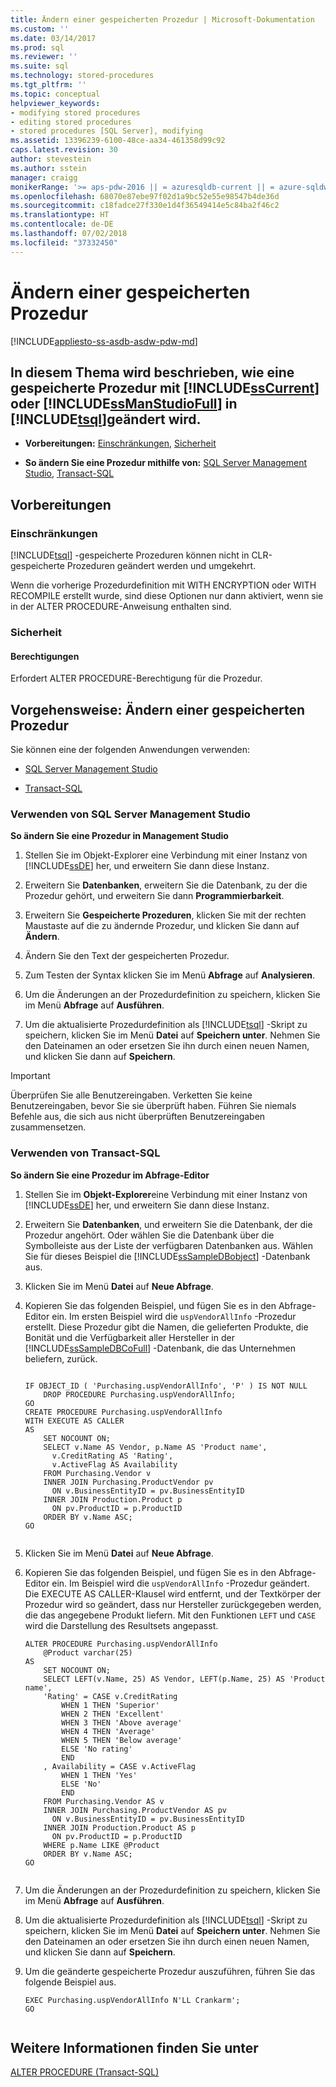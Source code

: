 ```yaml
---
title: Ändern einer gespeicherten Prozedur | Microsoft-Dokumentation
ms.custom: ''
ms.date: 03/14/2017
ms.prod: sql
ms.reviewer: ''
ms.suite: sql
ms.technology: stored-procedures
ms.tgt_pltfrm: ''
ms.topic: conceptual
helpviewer_keywords:
- modifying stored procedures
- editing stored procedures
- stored procedures [SQL Server], modifying
ms.assetid: 13396239-6100-48ce-aa34-461358d99c92
caps.latest.revision: 30
author: stevestein
ms.author: sstein
manager: craigg
monikerRange: '>= aps-pdw-2016 || = azuresqldb-current || = azure-sqldw-latest || >= sql-server-2016 || = sqlallproducts-allversions'
ms.openlocfilehash: 68070e87ebe97f02d1a9bc52e55e98547b4de36d
ms.sourcegitcommit: c18fadce27f330e1d4f36549414e5c84ba2f46c2
ms.translationtype: HT
ms.contentlocale: de-DE
ms.lasthandoff: 07/02/2018
ms.locfileid: "37332450"
---
```

# <a name="modify-a-stored-procedure"></a>Ändern einer gespeicherten Prozedur
[!INCLUDE[appliesto-ss-asdb-asdw-pdw-md](../../includes/appliesto-ss-asdb-asdw-pdw-md.md)]
    
##  <a name="Top"></a> In diesem Thema wird beschrieben, wie eine gespeicherte Prozedur mit [!INCLUDE[ssCurrent](../../includes/sscurrent-md.md)] oder [!INCLUDE[ssManStudioFull](../../includes/ssmanstudiofull-md.md)] in [!INCLUDE[tsql](../../includes/tsql-md.md)]geändert wird.  
  
-   **Vorbereitungen:**  [Einschränkungen](#Restrictions), [Sicherheit](#Security)  
  
-   **So ändern Sie eine Prozedur mithilfe von:**  [SQL Server Management Studio](#SSMSProcedure), [Transact-SQL](#TsqlProcedure)  
  
##  <a name="BeforeYouBegin"></a> Vorbereitungen  
  
###  <a name="Restrictions"></a> Einschränkungen  
 [!INCLUDE[tsql](../../includes/tsql-md.md)] -gespeicherte Prozeduren können nicht in CLR-gespeicherte Prozeduren geändert werden und umgekehrt.  
  
 Wenn die vorherige Prozedurdefinition mit WITH ENCRYPTION oder WITH RECOMPILE erstellt wurde, sind diese Optionen nur dann aktiviert, wenn sie in der ALTER PROCEDURE-Anweisung enthalten sind.  
  
###  <a name="Security"></a> Sicherheit  
  
####  <a name="Permissions"></a> Berechtigungen  
 Erfordert ALTER PROCEDURE-Berechtigung für die Prozedur.  
  
##  <a name="Procedures"></a> Vorgehensweise: Ändern einer gespeicherten Prozedur  
 Sie können eine der folgenden Anwendungen verwenden:  
  
-   [SQL Server Management Studio](#SSMSProcedure)  
  
-   [Transact-SQL](#TsqlProcedure)  
  
###  <a name="SSMSProcedure"></a> Verwenden von SQL Server Management Studio  
 **So ändern Sie eine Prozedur in Management Studio**  
  
1.  Stellen Sie im Objekt-Explorer eine Verbindung mit einer Instanz von [!INCLUDE[ssDE](../../includes/ssde-md.md)] her, und erweitern Sie dann diese Instanz.  
  
2.  Erweitern Sie **Datenbanken**, erweitern Sie die Datenbank, zu der die Prozedur gehört, und erweitern Sie dann **Programmierbarkeit**.  
  
3.  Erweitern Sie **Gespeicherte Prozeduren**, klicken Sie mit der rechten Maustaste auf die zu ändernde Prozedur, und klicken Sie dann auf **Ändern**.  
  
4.  Ändern Sie den Text der gespeicherten Prozedur.  
  
5.  Zum Testen der Syntax klicken Sie im Menü **Abfrage** auf **Analysieren**.  
  
6.  Um die Änderungen an der Prozedurdefinition zu speichern, klicken Sie im Menü **Abfrage** auf **Ausführen**.  
  
7.  Um die aktualisierte Prozedurdefinition als [!INCLUDE[tsql](../../includes/tsql-md.md)] -Skript zu speichern, klicken Sie im Menü **Datei** auf **Speichern unter**. Nehmen Sie den Dateinamen an oder ersetzen Sie ihn durch einen neuen Namen, und klicken Sie dann auf **Speichern**.  
  
> [!IMPORTANT]  
>  Überprüfen Sie alle Benutzereingaben. Verketten Sie keine Benutzereingaben, bevor Sie sie überprüft haben. Führen Sie niemals Befehle aus, die sich aus nicht überprüften Benutzereingaben zusammensetzen.  
  
###  <a name="TsqlProcedure"></a> Verwenden von Transact-SQL  
 **So ändern Sie eine Prozedur im Abfrage-Editor**  
  
1.  Stellen Sie im **Objekt-Explorer**eine Verbindung mit einer Instanz von [!INCLUDE[ssDE](../../includes/ssde-md.md)] her, und erweitern Sie dann diese Instanz.  
  
2.  Erweitern Sie **Datenbanken**, und erweitern Sie die Datenbank, der die Prozedur angehört. Oder wählen Sie die Datenbank über die Symbolleiste aus der Liste der verfügbaren Datenbanken aus. Wählen Sie für dieses Beispiel die [!INCLUDE[ssSampleDBobject](../../includes/sssampledbobject-md.md)] -Datenbank aus.  
  
3.  Klicken Sie im Menü **Datei** auf **Neue Abfrage**.  
  
4.  Kopieren Sie das folgenden Beispiel, und fügen Sie es in den Abfrage-Editor ein. Im ersten Beispiel wird die `uspVendorAllInfo` -Prozedur erstellt. Diese Prozedur gibt die Namen, die gelieferten Produkte, die Bonität und die Verfügbarkeit aller Hersteller in der [!INCLUDE[ssSampleDBCoFull](../../includes/sssampledbcofull-md.md)] -Datenbank, die das Unternehmen beliefern, zurück.  
  
    ```  
  
    IF OBJECT_ID ( 'Purchasing.uspVendorAllInfo', 'P' ) IS NOT NULL   
        DROP PROCEDURE Purchasing.uspVendorAllInfo;  
    GO  
    CREATE PROCEDURE Purchasing.uspVendorAllInfo  
    WITH EXECUTE AS CALLER  
    AS  
        SET NOCOUNT ON;  
        SELECT v.Name AS Vendor, p.Name AS 'Product name',   
          v.CreditRating AS 'Rating',   
          v.ActiveFlag AS Availability  
        FROM Purchasing.Vendor v   
        INNER JOIN Purchasing.ProductVendor pv  
          ON v.BusinessEntityID = pv.BusinessEntityID   
        INNER JOIN Production.Product p  
          ON pv.ProductID = p.ProductID   
        ORDER BY v.Name ASC;  
    GO  
  
    ```  
  
5.  Klicken Sie im Menü **Datei** auf **Neue Abfrage**.  
  
6.  Kopieren Sie das folgenden Beispiel, und fügen Sie es in den Abfrage-Editor ein. Im Beispiel wird die `uspVendorAllInfo` -Prozedur geändert. Die EXECUTE AS CALLER-Klausel wird entfernt, und der Textkörper der Prozedur wird so geändert, dass nur Hersteller zurückgegeben werden, die das angegebene Produkt liefern. Mit den Funktionen `LEFT` und `CASE` wird die Darstellung des Resultsets angepasst.  
  
    ```  
    ALTER PROCEDURE Purchasing.uspVendorAllInfo  
        @Product varchar(25)   
    AS  
        SET NOCOUNT ON;  
        SELECT LEFT(v.Name, 25) AS Vendor, LEFT(p.Name, 25) AS 'Product name',   
        'Rating' = CASE v.CreditRating   
            WHEN 1 THEN 'Superior'  
            WHEN 2 THEN 'Excellent'  
            WHEN 3 THEN 'Above average'  
            WHEN 4 THEN 'Average'  
            WHEN 5 THEN 'Below average'  
            ELSE 'No rating'  
            END  
        , Availability = CASE v.ActiveFlag  
            WHEN 1 THEN 'Yes'  
            ELSE 'No'  
            END  
        FROM Purchasing.Vendor AS v   
        INNER JOIN Purchasing.ProductVendor AS pv  
          ON v.BusinessEntityID = pv.BusinessEntityID   
        INNER JOIN Production.Product AS p   
          ON pv.ProductID = p.ProductID   
        WHERE p.Name LIKE @Product  
        ORDER BY v.Name ASC;  
    GO  
  
    ```  
  
7.  Um die Änderungen an der Prozedurdefinition zu speichern, klicken Sie im Menü **Abfrage** auf **Ausführen**.  
  
8.  Um die aktualisierte Prozedurdefinition als [!INCLUDE[tsql](../../includes/tsql-md.md)] -Skript zu speichern, klicken Sie im Menü **Datei** auf **Speichern unter**. Nehmen Sie den Dateinamen an oder ersetzen Sie ihn durch einen neuen Namen, und klicken Sie dann auf **Speichern**.  
  
9. Um die geänderte gespeicherte Prozedur auszuführen, führen Sie das folgende Beispiel aus.  
  
    ```  
    EXEC Purchasing.uspVendorAllInfo N'LL Crankarm';  
    GO  
  
    ```  
  
## <a name="see-also"></a>Weitere Informationen finden Sie unter  
 [ALTER PROCEDURE &#40;Transact-SQL&#41;](../../t-sql/statements/alter-procedure-transact-sql.md)  
  
  
